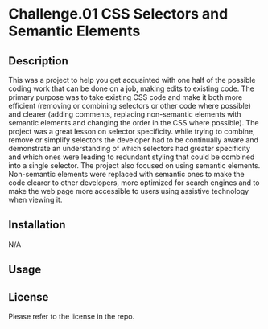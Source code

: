 # Challenge.01 CSS Selectors and Semantic Elements 

## Description

This was a project to help you get acquainted with one half of the possible coding work that can be done on a job, making edits to existing code. The primary purpose was to take existing CSS code and make it both more efficient (removing or combining selectors or other code where possible) and clearer (adding comments, replacing non-semantic elements with semantic elements and changing the order in the CSS where possible). The project was a great lesson on selector specificity. while trying to combine, remove or simplify selectors the developer had to be continually aware and demonstrate an understanding of which selectors had greater specificity and which ones were leading to redundant styling that could be combined into a single selector. The project also focused on using semantic elements. Non-semantic elements were replaced with semantic ones to make the code clearer to other developers, more optimized for search engines and to make the web page more accessible to users using assistive technology when viewing it.

## Installation

N/A

## Usage



## License

Please refer to the license in the repo.
